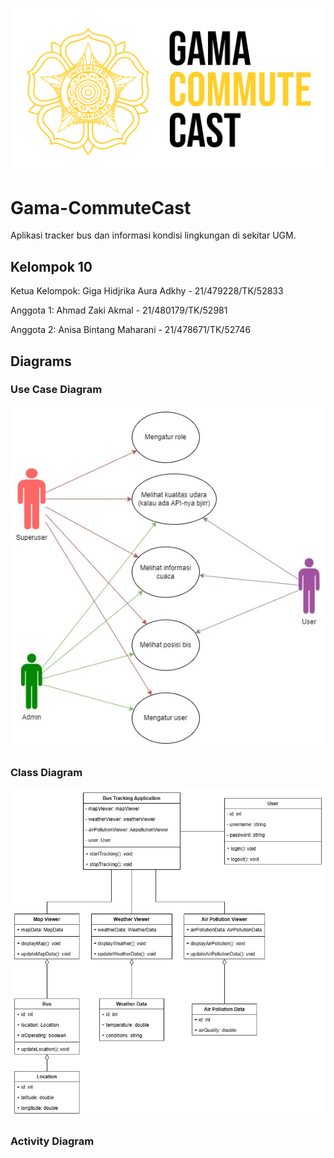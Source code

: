 ![Gama CommuteCast Logo](https://github.com/ahmadzaki2975/Gama-CommuteCast/blob/main/Gama%20Commute%20Cast.png)

# Gama-CommuteCast

Aplikasi tracker bus dan informasi kondisi lingkungan di sekitar UGM.

## Kelompok 10

Ketua Kelompok: Giga Hidjrika Aura Adkhy - 21/479228/TK/52833

Anggota 1: Ahmad Zaki Akmal - 21/480179/TK/52981

Anggota 2: Anisa Bintang Maharani - 21/478671/TK/52746

## Diagrams
### Use Case Diagram
![](https://raw.githubusercontent.com/ahmadzaki2975/Gama-CommuteCast/main/Use%20Case%20Diagram.jpg)

### Class Diagram
![](https://raw.githubusercontent.com/ahmadzaki2975/Gama-CommuteCast/main/Class%20Diagram.jpg)

### Activity Diagram
